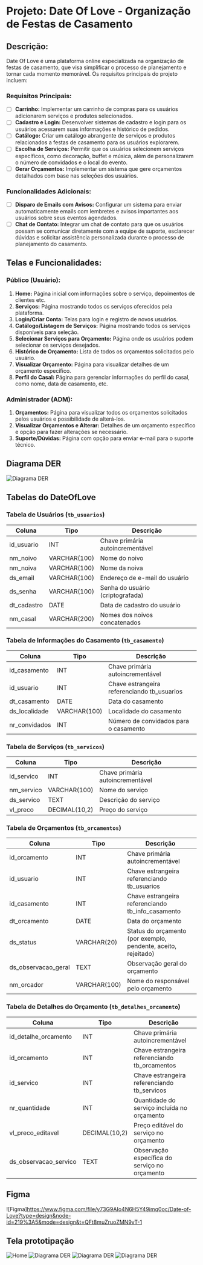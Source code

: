 # Projeto: Date Of Love - Organização de Festas de Casamento

## Descrição:

Date Of Love é uma plataforma online especializada na organização de festas de casamento, que visa simplificar o processo de planejamento e tornar cada momento memorável. Os requisitos principais do projeto incluem:

### Requisitos Principais:

- [ ] **Carrinho:** Implementar um carrinho de compras para os usuários adicionarem serviços e produtos selecionados.
- [ ] **Cadastro e Login:** Desenvolver sistemas de cadastro e login para os usuários acessarem suas informações e histórico de pedidos.
- [ ] **Catálogo:** Criar um catálogo abrangente de serviços e produtos relacionados a festas de casamento para os usuários explorarem.
- [ ] **Escolha de Serviços:** Permitir que os usuários selecionem serviços específicos, como decoração, buffet e música, além de personalizarem o número de convidados e o local do evento.
- [ ] **Gerar Orçamentos:** Implementar um sistema que gere orçamentos detalhados com base nas seleções dos usuários.

### Funcionalidades Adicionais:

- [ ] **Disparo de Emails com Avisos:** Configurar um sistema para enviar automaticamente emails com lembretes e avisos importantes aos usuários sobre seus eventos agendados.
- [ ] **Chat de Contato:** Integrar um chat de contato para que os usuários possam se comunicar diretamente com a equipe de suporte, esclarecer dúvidas e solicitar assistência personalizada durante o processo de planejamento do casamento.

## Telas e Funcionalidades:

### Público (Usuário):
1. **Home:** Página inicial com informações sobre o serviço, depoimentos de clientes etc.
2. **Serviços:** Página mostrando todos os serviços oferecidos pela plataforma.
3. **Login/Criar Conta:** Telas para login e registro de novos usuários.
4. **Catálogo/Listagem de Serviços:** Página mostrando todos os serviços disponíveis para seleção.
5. **Selecionar Serviços para Orçamento:** Página onde os usuários podem selecionar os serviços desejados.
6. **Histórico de Orçamento:** Lista de todos os orçamentos solicitados pelo usuário.
7. **Visualizar Orçamento:** Página para visualizar detalhes de um orçamento específico.
8. **Perfil do Casal:** Página para gerenciar informações do perfil do casal, como nome, data de casamento, etc.

### Administrador (ADM):
1. **Orçamentos:** Página para visualizar todos os orçamentos solicitados pelos usuários e possibilidade de alterá-los.
2. **Visualizar Orçamentos e Alterar:** Detalhes de um orçamento específico e opção para fazer alterações se necessário.
3. **Suporte/Dúvidas:** Página com opção para enviar e-mail para o suporte técnico.

## Diagrama DER

![Diagrama DER](der2.jpg)

## Tabelas do DateOfLove

### Tabela de Usuários (`tb_usuarios`)

| Coluna         | Tipo         | Descrição                                     |
|----------------|--------------|-----------------------------------------------|
| id_usuario     | INT          | Chave primária autoincrementável              |
| nm_noivo       | VARCHAR(100) | Nome do noivo                                 |
| nm_noiva       | VARCHAR(100) | Nome da noiva                                 |
| ds_email       | VARCHAR(100) | Endereço de e-mail do usuário                 |
| ds_senha       | VARCHAR(100) | Senha do usuário (criptografada)              |
| dt_cadastro    | DATE         | Data de cadastro do usuário                   |
| nm_casal       | VARCHAR(200) | Nomes dos noivos concatenados                  |

### Tabela de Informações do Casamento (`tb_casamento`)

| Coluna          | Tipo         | Descrição                                      |
|-----------------|--------------|------------------------------------------------|
| id_casamento    | INT          | Chave primária autoincrementável               |
| id_usuario      | INT          | Chave estrangeira referenciando tb_usuarios    |
| dt_casamento    | DATE         | Data do casamento                              |
| ds_localidade   | VARCHAR(100) | Localidade do casamento                        |
| nr_convidados   | INT          | Número de convidados para o casamento          |

### Tabela de Serviços (`tb_servicos`)

| Coluna        | Tipo         | Descrição                                      |
|---------------|--------------|------------------------------------------------|
| id_servico    | INT          | Chave primária autoincrementável               |
| nm_servico    | VARCHAR(100) | Nome do serviço                                |
| ds_servico    | TEXT         | Descrição do serviço                           |
| vl_preco      | DECIMAL(10,2)| Preço do serviço                               |

### Tabela de Orçamentos (`tb_orcamentos`)

| Coluna         | Tipo         | Descrição                                         |
|----------------|--------------|---------------------------------------------------|
| id_orcamento   | INT          | Chave primária autoincrementável                  |
| id_usuario     | INT          | Chave estrangeira referenciando tb_usuarios       |
| id_casamento   | INT          | Chave estrangeira referenciando tb_info_casamento |
| dt_orcamento   | DATE         | Data do orçamento                                 |
| ds_status      | VARCHAR(20)  | Status do orçamento (por exemplo, pendente, aceito, rejeitado) |
| ds_observacao_geral | TEXT   | Observação geral do orçamento                     |
| nm_orcador     | VARCHAR(100) | Nome do responsável pelo orçamento               |

### Tabela de Detalhes do Orçamento (`tb_detalhes_orcamento`)

| Coluna               | Tipo         | Descrição                                       |
|----------------------|--------------|-------------------------------------------------|
| id_detalhe_orcamento| INT           | Chave primária autoincrementável                |
| id_orcamento         | INT          | Chave estrangeira referenciando tb_orcamentos    |
| id_servico           | INT          | Chave estrangeira referenciando tb_servicos      |
| nr_quantidade        | INT          | Quantidade do serviço incluída no orçamento     |
| vl_preco_editavel    | DECIMAL(10,2)| Preço editável do serviço no orçamento          |
| ds_observacao_servico| TEXT         | Observação específica do serviço no orçamento   |

## Figma

![Figma]<https://www.figma.com/file/y73G9AIo4N6H5Y49imq0oc/Date-of-Love?type=design&node-id=219%3A5&mode=design&t=QFt8muZruoZMN9vT-1>


## Tela prototipação

![Home](/telas-img/home.png)
![Diagrama DER](der2.jpg)
![Diagrama DER](der2.jpg)
![Diagrama DER](der2.jpg)
